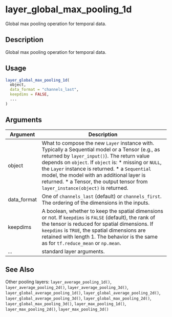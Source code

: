 # layer_global_max_pooling_1d


Global max pooling operation for temporal data.




## Description

Global max pooling operation for temporal data.





## Usage
```r
layer_global_max_pooling_1d(
  object,
  data_format = "channels_last",
  keepdims = FALSE,
  ...
)
```




## Arguments


Argument      |Description
------------- |----------------
object | What to compose the new ``Layer`` instance with. Typically a Sequential model or a Tensor (e.g., as returned by ``layer_input()``). The return value depends on ``object``. If ``object`` is:   *  missing or `NULL`, the `Layer` instance is returned.  *  a `Sequential` model, the model with an additional layer is returned.  *  a Tensor, the output tensor from `layer_instance(object)` is returned.
data_format | One of ``channels_last`` (default) or ``channels_first``. The ordering of the dimensions in the inputs.
keepdims | A boolean, whether to keep the spatial dimensions or not. If ``keepdims`` is ``FALSE`` (default), the rank of the tensor is reduced for spatial dimensions. If ``keepdims`` is ``TRUE``, the spatial dimensions are retained with length 1. The behavior is the same as for ``tf.reduce_mean`` or ``np.mean``.
... | standard layer arguments.







## See Also

Other pooling layers: 
`layer_average_pooling_1d()`,
`layer_average_pooling_2d()`,
`layer_average_pooling_3d()`,
`layer_global_average_pooling_1d()`,
`layer_global_average_pooling_2d()`,
`layer_global_average_pooling_3d()`,
`layer_global_max_pooling_2d()`,
`layer_global_max_pooling_3d()`,
`layer_max_pooling_1d()`,
`layer_max_pooling_2d()`,
`layer_max_pooling_3d()`



